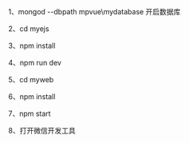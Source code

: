 1、mongod --dbpath mpvue\mydatabase  开启数据库

2、cd myejs   

3、npm install

4、npm run dev

5、cd myweb

6、npm install

7、npm start

8、打开微信开发工具